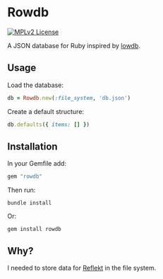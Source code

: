 # Rowdb

[![MPLv2 License](https://img.shields.io/badge/license-MPLv2-blue.svg?style=flat-square)](https://www.mozilla.org/MPL/2.0/)

A JSON database for Ruby inspired by [lowdb](https://github.com/typicode/lowdb).

## Usage

Load the database:
```ruby
db = Rowdb.new(:file_system, 'db.json')
```

Create a default structure:
```ruby
db.defaults({ items: [] })
```

## Installation

In your Gemfile add:
```ruby
gem "rowdb"
```  

Then run:
```
bundle install
```

Or:
```
gem install rowdb
```

## Why?

I needed to store data for [Reflekt](https://github.com/maedi/reflekt) in the file system.
